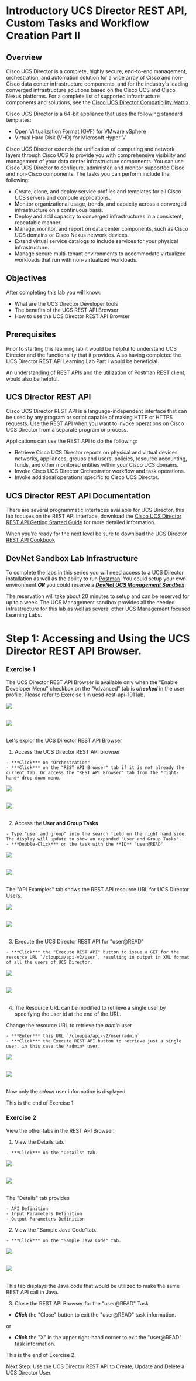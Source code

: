# Introductory UCS Director REST API, Custom Tasks and Workflow Creation Part II

## Overview
Cisco UCS Director is a complete, highly secure, end-to-end management, orchestration, and automation solution for a wide array of Cisco and non-Cisco data center infrastructure components, and for the industry's leading converged infrastructure solutions based on the Cisco UCS and Cisco Nexus platforms. For a complete list of supported infrastructure components and solutions, see the [Cisco UCS Director Compatibility Matrix](http://www.cisco.com/c/en/us/support/servers-unified-computing/ucs-director/products-device-support-tables-list.html).

Cisco UCS Director is a 64-bit appliance that uses the following standard templates:

  - Open Virtualization Format (OVF) for VMware vSphere
  - Virtual Hard Disk (VHD) for Microsoft Hyper-V

Cisco UCS Director extends the unification of computing and network layers through Cisco UCS to provide you with comprehensive visibility and management of your data center infrastructure components. You can use Cisco UCS Director to configure, administer, and monitor supported Cisco and non-Cisco components. The tasks you can perform include the following:

  - Create, clone, and deploy service profiles and templates for all Cisco UCS servers and compute applications.
  - Monitor organizational usage, trends, and capacity across a converged infrastructure on a continuous basis.
  - Deploy and add capacity to converged infrastructures in a consistent, repeatable manner.
  - Manage, monitor, and report on data center components, such as Cisco UCS domains or Cisco Nexus network devices.
  - Extend virtual service catalogs to include services for your physical infrastructure.
  - Manage secure multi-tenant environments to accommodate virtualized workloads that run with non-virtualized workloads.

## Objectives

After completing this lab you will know:

  - What are the UCS Director Developer tools
  - The benefits of the UCS REST API Browser
  - How to use the UCS Director REST API Browser

## Prerequisites
Prior to starting this learning lab it would be helpful to understand UCS Director and the functionality that it provides. Also having completed the UCS Director REST API Learning Lab Part I would be beneficial.

An understanding of REST APIs and the utilization of Postman REST client, would also be helpful.

## UCS Director REST API
Cisco UCS Director REST API is a language-independent interface that can be used by any program or script capable of making HTTP or HTTPS requests. Use the REST API when you want to invoke operations on Cisco UCS Director from a separate program or process.

Applications can use the REST API to do the following:

  - Retrieve Cisco UCS Director reports on physical and virtual devices, networks, appliances, groups and users, policies, resource accounting, funds, and other monitored entities within your Cisco UCS domains.
  - Invoke Cisco UCS Director Orchestrator workflow and task operations.
  - Invoke additional operations specific to Cisco UCS Director.

## UCS Director REST API Documentation
There are several programmatic interfaces available for UCS Director, this lab focuses on the REST API interface, download the [Cisco UCS Director REST API Getting Started Guide](https://www.cisco.com/c/en/us/td/docs/unified_computing/ucs/ucs-director/rest-api-getting-started-guide/6-5/cisco-ucs-director-REST-API-getting-started-65.html) for more detailed information.

When you're ready for the next level be sure to download the [UCS Director REST API Cookbook](https://www.cisco.com/c/en/us/td/docs/unified_computing/ucs/ucs-director/rest-api-cookbook/6-5/cisco-ucs-director-REST-API-cookbook-65.html)

## DevNet Sandbox Lab Infrastructure

To complete the labs in this series you will need access to a UCS Director installation as well as the ability to run [Postman](https://www.getpostman.com/postman). You could setup your own environment ***OR*** you could reserve a [***DevNet UCS Management Sandbox***](https://devnetsandbox.cisco.com/RM/Diagram/Index/3323b7b0-b70b-4b1e-a929-6bdbff3aac8a?diagramType=Topology).

The reservation will take about 20 minutes to setup and can be reserved for up to a week. The UCS Management sandbox provides all the needed infrastructure for this lab as well as several other UCS Management focused Learning Labs.

# Step 1: Accessing and Using the UCS Director REST API Browser.

### Exercise 1
The UCS Director REST API Browser is available only when the "Enable Developer Menu" checkbox on the "Advanced" tab is ***checked*** in the user profile. Please refer to Exercise 1 in ucsd-rest-api-101 lab.

  ![](/posts/files/ucsd-rest-api-102/assets/images/ucsd-rest-api-102-01.jpg)<br/><br/>

  ![](assets/images/ucsd-rest-api-102-01.jpg)<br/><br/>

Let's explor the UCS Director REST API Browser

  1. Access the UCS Director REST API browser

    - ***Click*** on "Orchestration"
    - ***Click*** on the "REST API Browser" tab if it is not already the current tab. Or access the "REST API Browser" tab from the *right-hand* drop-down menu.

  ![](/posts/files/ucsd-rest-api-102/assets/images/ucsd-rest-api-102-02.jpg)<br/><br/>

  ![](assets/images/ucsd-rest-api-102-02.jpg)<br/><br/>

  2. Access the **User and Group Tasks**

    - Type "user and group" into the search field on the right hand side. The display will update to show an expanded "User and Group Tasks".
    - ***Double-Click*** on the task with the **ID** "user@READ"

  ![](/posts/files/ucsd-rest-api-102/assets/images/ucsd-rest-api-102-03.jpg)<br/><br/>

  ![](assets/images/ucsd-rest-api-102-03.jpg)<br/><br/>

  The "API Examples" tab shows the REST API resource URL for UCS Director Users.

  ![](/posts/files/ucsd-rest-api-102/assets/images/ucsd-rest-api-102-04.jpg)<br/><br/>

  ![](assets/images/ucsd-rest-api-102-04.jpg)<br/><br/>

  3. Execute the UCS Director REST API for "user@READ"

    - ***Click*** the "Execute REST API" button to issue a GET for the resource URL `/cloupia/api-v2/user`, resulting in output in XML format of all the users of UCS Director.

  ![](/posts/files/ucsd-rest-api-102/assets/images/ucsd-rest-api-102-05.jpg)<br/><br/>

  ![](assets/images/ucsd-rest-api-102-05.jpg)<br/><br/>

  4. The Resource URL can be modified to retrieve a single user by specifying the user id at the end of the URL.

  Change the resource URL to retrieve the *admin* user

    - ***Enter*** this URL `/cloupia/api-v2/user/admin`
    - ***Click*** the Execute REST API button to retrieve just a single user, in this case the *admin* user.

  ![](/posts/files/ucsd-rest-api-102/assets/images/ucsd-rest-api-102-06.jpg)<br/><br/>

  ![](assets/images/ucsd-rest-api-102-06.jpg)<br/><br/>

  Now only the *admin* user information is displayed.

  This is the end of Exercise 1

### Exercise 2
View the other tabs in the REST API Browser.

  1. View the Details tab.

    - ***Click*** on the "Details" tab.

  ![](/posts/files/ucsd-rest-api-102/assets/images/ucsd-rest-api-102-07.jpg)<br/><br/>

  ![](assets/images/ucsd-rest-api-102-07.jpg)<br/><br/>

  The "Details" tab provides

    - API Definition
    - Input Parameters Definition
    - Output Parameters Definition

  2. View the "Sample Java Code"tab.

    - ***Click*** on the "Sample Java Code" tab.

  ![](/posts/files/ucsd-rest-api-102/assets/images/ucsd-rest-api-102-08.jpg)<br/><br/>

  ![](assets/images/ucsd-rest-api-102-08.jpg)<br/><br/>

  This tab displays the Java code that would be utilized to make the same REST API call in Java.

  3. Close the REST API Browser for the "user@READ" Task

   - ***Click*** the "Close" button to exit the "user@READ" task information.

   or

   - ***Click*** the "X" in the upper right-hand corner to exit the "user@READ" task information.

  This is the end of Exercise 2.

Next Step: Use the UCS Director REST API to Create, Update and Delete a UCS Director User.
